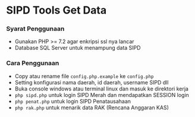 # SIPD Tools Get Data

### Syarat Penggunaan
- Gunakan PHP >= 7.2 agar enkripsi ssl nya lancar
- Database SQL Server untuk menampung data SIPD

### Cara Penggunaan
- Copy atau rename file ```config.php.example``` ke ```config.php```
- Setting konfigurasi nama daerah, id daerah, username SIPD dll
- Buka console windows atau terminal linux dan masuk ke direktori kerja
- ```php sipd.php``` untuk login SIPD Merah dan mendapatkan SESSION login
- ```php penat.php``` untuk login SIPD Penatausahaan
- ```php rak.php``` untuk menarik data RAK (Rencana Anggaran KAS)
